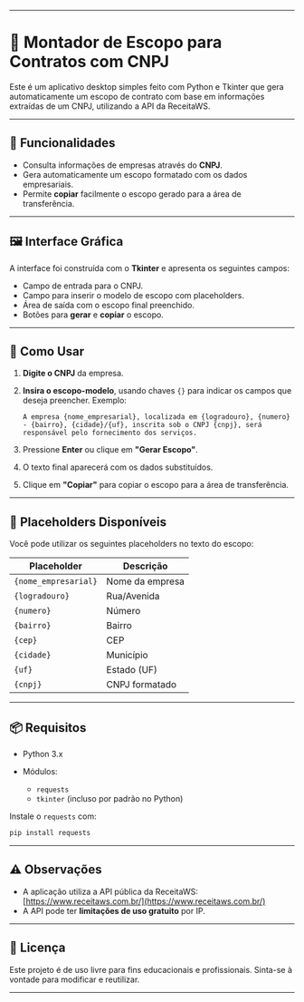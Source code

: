 
---

# 📝 Montador de Escopo para Contratos com CNPJ

Este é um aplicativo desktop simples feito com Python e Tkinter que gera automaticamente um escopo de contrato com base em informações extraídas de um CNPJ, utilizando a API da ReceitaWS.

---

## 🚀 Funcionalidades

* Consulta informações de empresas através do **CNPJ**.
* Gera automaticamente um escopo formatado com os dados empresariais.
* Permite **copiar** facilmente o escopo gerado para a área de transferência.

---

## 🖼️ Interface Gráfica

A interface foi construída com o **Tkinter** e apresenta os seguintes campos:

* Campo de entrada para o CNPJ.
* Campo para inserir o modelo de escopo com placeholders.
* Área de saída com o escopo final preenchido.
* Botões para **gerar** e **copiar** o escopo.

---

## 🧠 Como Usar

1. **Digite o CNPJ** da empresa.

2. **Insira o escopo-modelo**, usando chaves `{}` para indicar os campos que deseja preencher.
   Exemplo:

   ```
   A empresa {nome_empresarial}, localizada em {logradouro}, {numero} - {bairro}, {cidade}/{uf}, inscrita sob o CNPJ {cnpj}, será responsável pelo fornecimento dos serviços.
   ```

3. Pressione **Enter** ou clique em **"Gerar Escopo"**.

4. O texto final aparecerá com os dados substituídos.

5. Clique em **"Copiar"** para copiar o escopo para a área de transferência.

---

## 🔄 Placeholders Disponíveis

Você pode utilizar os seguintes placeholders no texto do escopo:

| Placeholder          | Descrição       |
| -------------------- | --------------- |
| `{nome_empresarial}` | Nome da empresa |
| `{logradouro}`       | Rua/Avenida     |
| `{numero}`           | Número          |
| `{bairro}`           | Bairro          |
| `{cep}`              | CEP             |
| `{cidade}`           | Município       |
| `{uf}`               | Estado (UF)     |
| `{cnpj}`             | CNPJ formatado  |

---

## 📦 Requisitos

* Python 3.x
* Módulos:

  * `requests`
  * `tkinter` (incluso por padrão no Python)

Instale o `requests` com:

```bash
pip install requests
```

---

## ⚠️ Observações

* A aplicação utiliza a API pública da ReceitaWS: [https://www.receitaws.com.br/](https://www.receitaws.com.br/)
* A API pode ter **limitações de uso gratuito** por IP.

---

## 📄 Licença

Este projeto é de uso livre para fins educacionais e profissionais. Sinta-se à vontade para modificar e reutilizar.

---

